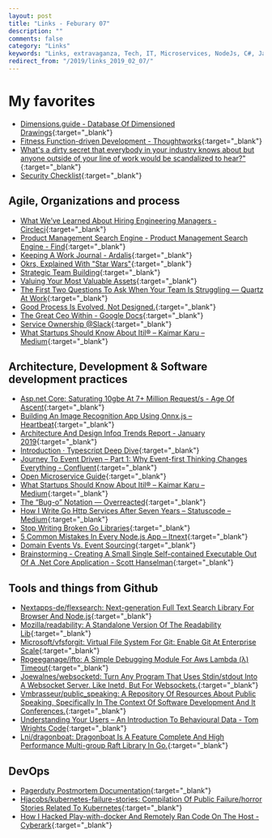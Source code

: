 ```yaml
---
layout: post
title: "Links - Feburary 07"
description: ""
comments: false
category: "Links"
keywords: "Links, extravaganza, Tech, IT, Microservices, NodeJs, C#, Javascript, Solution architecture"
redirect_from: "/2019/links_2019_02_07/"
---
```


# My favorites<a name="favorites"></a> #

* [Dimensions.guide - Database Of Dimensioned Drawings](https://www.dimensions.guide/){:target="_blank"}
* [Fitness Function-driven Development - Thoughtworks](https://www.thoughtworks.com/insights/blog/fitness-function-driven-development){:target="_blank"}
* [What's a dirty secret that everybody in your industry knows about but anyone outside of your line of work would be scandalized to hear?"](https://twitter.com/girlziplocked/status/1085567688334868481){:target="_blank"}
* [Security Checklist](https://securitycheckli.st/){:target="_blank"}

## Agile, Organizations and process<a name="agile"></a> ##

* [What We’ve Learned About Hiring Engineering Managers - Circleci](https://circleci.com/blog/what-we-ve-learned-about-hiring-engineering-managers/){:target="_blank"}
* [Product Management Search Engine - Product Management Search Engine - Find](https://find.xyz/map/product-management-search-engine){:target="_blank"}
* [Keeping A Work Journal - Ardalis](https://ardalis.com/keeping-a-work-journal){:target="_blank"}
* [Okrs, Explained With "Star Wars"](https://www.slideshare.net/AndrewCedotal/okrs-explained-with-star-wars){:target="_blank"}
* [Strategic Team Building](https://us16.campaign-archive.com/?u=25d268c9e5f8d02e9a157abbf&id=47a242bd3d&e=82129d35d3){:target="_blank"}
* [Valuing Your Most Valuable Assets](https://hbr.org/2011/10/valuing-your-most-valuable){:target="_blank"}
* [The First Two Questions To Ask When Your Team Is Struggling — Quartz At Work](https://qz.com/work/1408428/the-first-two-questions-to-ask-when-your-team-is-struggling/){:target="_blank"}
* [Good Process Is Evolved, Not Designed.](https://lethain.com/good-process-is-evolved/){:target="_blank"}
* [The Great Ceo Within - Google Docs](https://docs.google.com/document/d/1ZJZbv4J6FZ8Dnb0JuMhJxTnwl-dwqx5xl0s65DE3wO8/preview#heading=h.jh6uv3mo0tb1){:target="_blank"}
* [Service Ownership @Slack](https://www.infoq.com/presentations/slack-devops){:target="_blank"}
* [What Startups Should Know About Itil® – Kaimar Karu – Medium](https://medium.com/@kaimarkaru/what-startups-should-know-about-itil-137195ba5694){:target="_blank"}

## Architecture, Development & Software development practices <a name="development"></a> ##

* [Asp.net Core: Saturating 10gbe At 7+ Million Request/s - Age Of Ascent](https://www.ageofascent.com/2019/02/04/asp-net-core-saturating-10gbe-at-7-million-requests-per-second/){:target="_blank"}
* [Building An Image Recognition App Using Onnx.js – Heartbeat](https://heartbeat.fritz.ai/building-an-image-recognition-app-using-onnx-js-c7147f4f291b){:target="_blank"}
* [Architecture And Design Infoq Trends Report - January 2019](https://www.infoq.com/articles/architecture-trends-2019){:target="_blank"}
* [Introduction · Typescript Deep Dive](https://basarat.gitbooks.io/typescript/){:target="_blank"}
* [Journey To Event Driven – Part 1: Why Event-first Thinking Changes Everything - Confluent](https://www.confluent.io/blog/journey-to-event-driven-part-1-why-event-first-thinking-changes-everything){:target="_blank"}
* [Open Microservice Guide](https://microservice.guide/){:target="_blank"}
* [What Startups Should Know About Itil® – Kaimar Karu – Medium](https://medium.com/@kaimarkaru/what-startups-should-know-about-itil-137195ba5694){:target="_blank"}
* [The “Bug-o” Notation — Overreacted](https://overreacted.io/the-bug-o-notation/){:target="_blank"}
* [How I Write Go Http Services After Seven Years – Statuscode – Medium](https://medium.com/statuscode/how-i-write-go-http-services-after-seven-years-37c208122831){:target="_blank"}
* [Stop Writing Broken Go Libraries](https://0x46.net/thoughts/2018/12/29/go-libraries/){:target="_blank"}
* [5 Common Mistakes In Every Node.js App – Itnext](https://itnext.io/5-common-mistakes-in-every-node-js-app-a4bea7ac05bc){:target="_blank"}
* [Domain Events Vs. Event Sourcing](https://www.innoq.com/en/blog/domain-events-versus-event-sourcing/){:target="_blank"}
* [Brainstorming - Creating A Small Single Self-contained Executable Out Of A .Net Core Application - Scott Hanselman](https://www.hanselman.com/blog/BrainstormingCreatingASmallSingleSelfcontainedExecutableOutOfANETCoreApplication.aspx){:target="_blank"}

## Tools and things from Github <a name="tools"></a> ##

* [Nextapps-de/flexsearch: Next-generation Full Text Search Library For Browser And Node.js](https://github.com/nextapps-de/flexsearch){:target="_blank"}
* [Mozilla/readability: A Standalone Version Of The Readability Lib](https://github.com/mozilla/readability){:target="_blank"}
* [Microsoft/vfsforgit: Virtual File System For Git: Enable Git At Enterprise Scale](https://github.com/Microsoft/VFSForGit){:target="_blank"}
* [Rpgeeganage/ifto: A Simple Debugging Module For Aws Lambda (λ) Timeout](https://github.com/rpgeeganage/ifto){:target="_blank"}
* [Joewalnes/websocketd: Turn Any Program That Uses Stdin/stdout Into A Websocket Server. Like Inetd, But For Websockets.](https://github.com/joewalnes/websocketd){:target="_blank"}
* [Vmbrasseur/public_speaking: A Repository Of Resources About Public Speaking, Specifically In The Context Of Software Development And It Conferences.](https://github.com/vmbrasseur/Public_Speaking){:target="_blank"}
* [Understanding Your Users – An Introduction To Behavioural Data - Tom Wrights Code](http://blog.tdwright.co.uk/2019/01/21/understanding-user-behaviour-an-introduction/){:target="_blank"}
* [Lni/dragonboat: Dragonboat Is A Feature Complete And High Performance Multi-group Raft Library In Go.](https://github.com/lni/dragonboat){:target="_blank"}

## DevOps<a name="devops"></a> ##

* [Pagerduty Postmortem Documentation](https://postmortems.pagerduty.com/){:target="_blank"}
* [Hjacobs/kubernetes-failure-stories: Compilation Of Public Failure/horror Stories Related To Kubernetes](https://github.com/hjacobs/kubernetes-failure-stories){:target="_blank"}
* [How I Hacked Play-with-docker And Remotely Ran Code On The Host - Cyberark](https://www.cyberark.com/threat-research-blog/how-i-hacked-play-with-docker-and-remotely-ran-code-on-the-host/){:target="_blank"}
